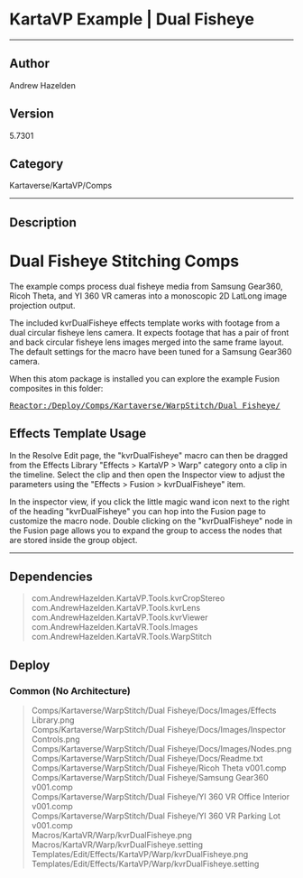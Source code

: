 # KartaVP Example | Dual Fisheye
___

## Author
Andrew Hazelden

## Version
5.7301

## Category
Kartaverse/KartaVP/Comps

___

## Description
<h1>Dual Fisheye Stitching Comps</h1>

<p>The example comps process dual fisheye media from Samsung Gear360, Ricoh Theta, and YI 360 VR cameras into a monoscopic 2D LatLong image projection output.</p>

<p>The included kvrDualFisheye effects template works with footage from a dual circular fisheye lens camera. It expects footage that has a pair of front and back circular fisheye lens images merged into the same frame layout. The default settings for the macro have been tuned for a Samsung Gear360 camera.</p>

<p>When this atom package is installed you can explore the example Fusion composites in this folder:</p>
<pre><a href="file://Reactor:/Deploy/Comps/Kartaverse/WarpStitch/Dual Fisheye/">Reactor:/Deploy/Comps/Kartaverse/WarpStitch/Dual Fisheye/</a></pre>

<h2>Effects Template Usage</h2>
<p>In the Resolve Edit page, the "kvrDualFisheye" macro can then be dragged from the Effects Library "Effects &gt; KartaVP &gt; Warp" category onto a clip in the timeline. Select the clip and then open the Inspector view to adjust the parameters using the "Effects &gt; Fusion &gt; kvrDualFisheye" item.</p>

<p>In the inspector view, if you click the little magic wand icon next to the right of the heading "kvrDualFisheye" you can hop into the Fusion page to customize the macro node. Double clicking on the "kvrDualFisheye" node in the Fusion page allows you to expand the group to access the nodes that are stored inside the group object.</p>


___

## Dependencies

> com.AndrewHazelden.KartaVP.Tools.kvrCropStereo  
> com.AndrewHazelden.KartaVP.Tools.kvrLens  
> com.AndrewHazelden.KartaVP.Tools.kvrViewer  
> com.AndrewHazelden.KartaVR.Tools.Images  
> com.AndrewHazelden.KartaVR.Tools.WarpStitch  
## Deploy

### Common (No Architecture)

> Comps/Kartaverse/WarpStitch/Dual Fisheye/Docs/Images/Effects Library.png  
> Comps/Kartaverse/WarpStitch/Dual Fisheye/Docs/Images/Inspector Controls.png  
> Comps/Kartaverse/WarpStitch/Dual Fisheye/Docs/Images/Nodes.png  
> Comps/Kartaverse/WarpStitch/Dual Fisheye/Docs/Readme.txt  
> Comps/Kartaverse/WarpStitch/Dual Fisheye/Ricoh Theta v001.comp  
> Comps/Kartaverse/WarpStitch/Dual Fisheye/Samsung Gear360 v001.comp  
> Comps/Kartaverse/WarpStitch/Dual Fisheye/YI 360 VR Office Interior v001.comp  
> Comps/Kartaverse/WarpStitch/Dual Fisheye/YI 360 VR Parking Lot v001.comp  
> Macros/KartaVR/Warp/kvrDualFisheye.png  
> Macros/KartaVR/Warp/kvrDualFisheye.setting  
> Templates/Edit/Effects/KartaVP/Warp/kvrDualFisheye.png  
> Templates/Edit/Effects/KartaVP/Warp/kvrDualFisheye.setting  
